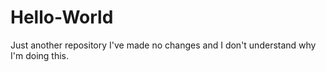 # Hello-World
Just another repository
I've made no changes and I don't understand why I'm doing this.
